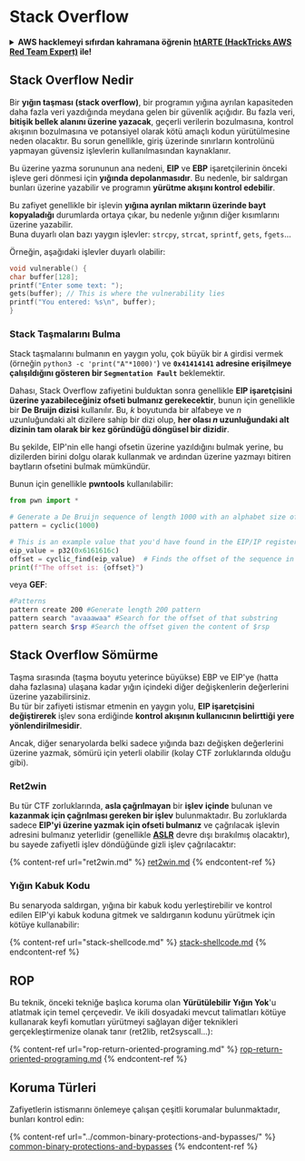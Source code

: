 # Stack Overflow

<details>

<summary><strong>AWS hacklemeyi sıfırdan kahramana öğrenin</strong> <a href="https://training.hacktricks.xyz/courses/arte"><strong>htARTE (HackTricks AWS Red Team Expert)</strong></a><strong> ile!</strong></summary>

HackTricks'ı desteklemenin diğer yolları:

* **Şirketinizi HackTricks'te reklamını görmek istiyorsanız** veya **HackTricks'i PDF olarak indirmek istiyorsanız** [**ABONELİK PLANLARI**](https://github.com/sponsors/carlospolop)'na göz atın!
* [**Resmi PEASS & HackTricks ürünlerini**](https://peass.creator-spring.com) edinin
* [**The PEASS Family'yi**](https://opensea.io/collection/the-peass-family) keşfedin, özel [**NFT'lerimiz**](https://opensea.io/collection/the-peass-family) koleksiyonumuz
* **Katılın** 💬 [**Discord grubuna**](https://discord.gg/hRep4RUj7f) veya [**telegram grubuna**](https://t.me/peass) veya bizi **Twitter** 🐦 [**@hacktricks\_live**](https://twitter.com/hacktricks\_live)**'da takip edin.**
* **Hacking püf noktalarınızı paylaşarak PR'ler göndererek** [**HackTricks**](https://github.com/carlospolop/hacktricks) ve [**HackTricks Cloud**](https://github.com/carlospolop/hacktricks-cloud) github depolarına katkıda bulunun.

</details>

## Stack Overflow Nedir

Bir **yığın taşması (stack overflow)**, bir programın yığına ayrılan kapasiteden daha fazla veri yazdığında meydana gelen bir güvenlik açığıdır. Bu fazla veri, **bitişik bellek alanını üzerine yazacak**, geçerli verilerin bozulmasına, kontrol akışının bozulmasına ve potansiyel olarak kötü amaçlı kodun yürütülmesine neden olacaktır. Bu sorun genellikle, giriş üzerinde sınırların kontrolünü yapmayan güvensiz işlevlerin kullanılmasından kaynaklanır.

Bu üzerine yazma sorununun ana nedeni, **EIP** ve **EBP** işaretçilerinin önceki işleve geri dönmesi için **yığında depolanmasıdır**. Bu nedenle, bir saldırgan bunları üzerine yazabilir ve programın **yürütme akışını kontrol edebilir**.

Bu zafiyet genellikle bir işlevin **yığına ayrılan miktarın üzerinde bayt kopyaladığı** durumlarda ortaya çıkar, bu nedenle yığının diğer kısımlarını üzerine yazabilir.\
Buna duyarlı olan bazı yaygın işlevler: `strcpy`, `strcat`, `sprintf`, `gets`, `fgets`...

Örneğin, aşağıdaki işlevler duyarlı olabilir:
```c
void vulnerable() {
char buffer[128];
printf("Enter some text: ");
gets(buffer); // This is where the vulnerability lies
printf("You entered: %s\n", buffer);
}
```
### Stack Taşmalarını Bulma

Stack taşmalarını bulmanın en yaygın yolu, çok büyük bir `A` girdisi vermek (örneğin `python3 -c 'print("A"*1000)'`) ve **`0x41414141` adresine erişilmeye çalışıldığını gösteren bir `Segmentation Fault`** beklemektir.

Dahası, Stack Overflow zafiyetini bulduktan sonra genellikle **EIP işaretçisini üzerine yazabileceğiniz ofseti bulmanız gerekecektir**, bunun için genellikle bir **De Bruijn dizisi** kullanılır. Bu, _k_ boyutunda bir alfabeye ve _n_ uzunluğundaki alt dizilere sahip bir dizi olup, **her olası _n_ uzunluğundaki alt dizinin tam olarak bir kez göründüğü döngüsel bir dizidir**.

Bu şekilde, EIP'nin elle hangi ofsetin üzerine yazıldığını bulmak yerine, bu dizilerden birini dolgu olarak kullanmak ve ardından üzerine yazmayı bitiren baytların ofsetini bulmak mümkündür.

Bunun için genellikle **pwntools** kullanılabilir:
```python
from pwn import *

# Generate a De Bruijn sequence of length 1000 with an alphabet size of 256 (byte values)
pattern = cyclic(1000)

# This is an example value that you'd have found in the EIP/IP register upon crash
eip_value = p32(0x6161616c)
offset = cyclic_find(eip_value)  # Finds the offset of the sequence in the De Bruijn pattern
print(f"The offset is: {offset}")
```
veya **GEF**:
```bash
#Patterns
pattern create 200 #Generate length 200 pattern
pattern search "avaaawaa" #Search for the offset of that substring
pattern search $rsp #Search the offset given the content of $rsp
```
## Stack Overflow Sömürme

Taşma sırasında (taşma boyutu yeterince büyükse) EBP ve EIP'ye (hatta daha fazlasına) ulaşana kadar yığın içindeki diğer değişkenlerin değerlerini üzerine yazabilirsiniz.\
Bu tür bir zafiyeti istismar etmenin en yaygın yolu, **EIP işaretçisini değiştirerek** işlev sona erdiğinde **kontrol akışının kullanıcının belirttiği yere yönlendirilmesidir**.

Ancak, diğer senaryolarda belki sadece yığında bazı değişken değerlerini üzerine yazmak, sömürü için yeterli olabilir (kolay CTF zorluklarında olduğu gibi).

### Ret2win

Bu tür CTF zorluklarında, **asla çağrılmayan** bir **işlev** **içinde** bulunan ve **kazanmak için çağrılması gereken bir işlev** bulunmaktadır. Bu zorluklarda sadece **EIP'yi üzerine yazmak için ofseti bulmanız** ve çağrılacak işlevin adresini bulmanız yeterlidir (genellikle [**ASLR**](../common-binary-protections-and-bypasses/aslr/) devre dışı bırakılmış olacaktır), bu sayede zafiyetli işlev döndüğünde gizli işlev çağrılacaktır:

{% content-ref url="ret2win.md" %}
[ret2win.md](ret2win.md)
{% endcontent-ref %}

### Yığın Kabuk Kodu

Bu senaryoda saldırgan, yığına bir kabuk kodu yerleştirebilir ve kontrol edilen EIP'yi kabuk koduna gitmek ve saldırganın kodunu yürütmek için kötüye kullanabilir:

{% content-ref url="stack-shellcode.md" %}
[stack-shellcode.md](stack-shellcode.md)
{% endcontent-ref %}

## ROP

Bu teknik, önceki tekniğe başlıca koruma olan **Yürütülebilir Yığın Yok**'u atlatmak için temel çerçevedir. Ve ikili dosyadaki mevcut talimatları kötüye kullanarak keyfi komutları yürütmeyi sağlayan diğer teknikleri gerçekleştirmenize olanak tanır (ret2lib, ret2syscall...):

{% content-ref url="rop-return-oriented-programing.md" %}
[rop-return-oriented-programing.md](rop-return-oriented-programing.md)
{% endcontent-ref %}

## Koruma Türleri

Zafiyetlerin istismarını önlemeye çalışan çeşitli korumalar bulunmaktadır, bunları kontrol edin:

{% content-ref url="../common-binary-protections-and-bypasses/" %}
[common-binary-protections-and-bypasses](../common-binary-protections-and-bypasses/)
{% endcontent-ref %}
